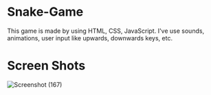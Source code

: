 # Snake-Game
This game is made by using HTML, CSS, JavaScript. I've use sounds, animations, user input like upwards, downwards keys, etc.

# Screen Shots
![Screenshot (167)](https://user-images.githubusercontent.com/87376932/157246792-6da45d61-4ee2-4244-ae9c-1fd286bddfec.png)





